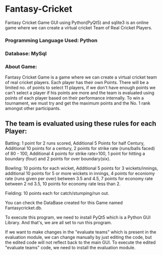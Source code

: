 # Fantasy-Cricket
Fantasy Cricket Game GUI using Python(PyQt5) and sqlite3 is an online game where we can create a virtual cricket Team of Real Cricket Players.

### Programming Language Used: Python

### Database: MySql

### About Game: 
Fantasy Cricket Game is a game where we can create a virtual cricket team of real cricket players. Each player has their own Points. There will be a limited no. of points to select 11 players, if we don't have enough points we can't select a player if his points are more and the team is evaluated using points of each player based on their performance internally. To win a tournament, we must try and get the maximum points and the No. 1 rank amongst other participants.

## The team is evaluated using these rules for each Player:

Batting: 1 point for 2 runs scored, Additional 5 Points for half Century, Additional 10 points for a century, 2 points for strike rate (runs/balls faced) of 80 - 100, Additional 4 points for strike rate>100, 1 point for hitting a boundary (four) and 2 points for over boundary(six).

Bowling: 10 points for each wicket, Additional 5 points for 3 wickets/innings, additional 10 points for 5 or more wickets in innings, 4 points for econiomy rate (runs given per over) between 3.5 and 4.5, 7 points for economy rate between 2 nd 3.5, 10 points for economy rate less than 2.

Fielding: 10 points each for catch/stumping/run out.

You can check the DataBase created for this Game named Fantasycricket.db.

To execute this program, we need to install PyQt5 which is a Python GUI Library.
And that's, we are all set to run this program.

If we want to make changes in the "evaluate teams" which is present in the evaluation module, we can change manually by just editing the code, but the edited code will not reflect back to the main GUI. To execute the edited "evaluate teams" code, we need to install the evaluation module.

